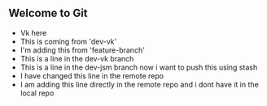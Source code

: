 ## Welcome to Git

- Vk here
- This is coming from 'dev-vk'
- I'm adding this from 'feature-branch'
- This is a line in the dev-vk branch
- This is a line in the dev-jsm branch now i want to push this using stash
- I have changed this line in the remote repo
- I am adding this line directly in the remote repo and i dont have it in the local repo 
